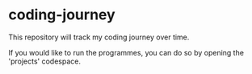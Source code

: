 # coding-journey
This repository will track my coding journey over time.

If you would like to run the programmes, you can do so by opening the 'projects' codespace.
